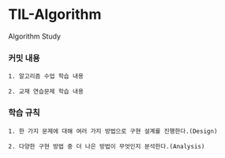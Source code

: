 # TIL-Algorithm
Algorithm Study

### 커밋 내용

```
1. 알고리즘 수업 학습 내용

2. 교재 연습문제 학습 내용
```

### 학습 규칙

```
1. 한 가지 문제에 대해 여러 가지 방법으로 구현 설계를 진행한다.(Design)

2. 다양한 구현 방법 중 더 나은 방법이 무엇인지 분석한다.(Analysis) 
```
